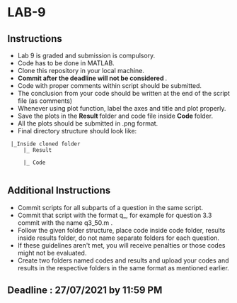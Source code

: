 # LAB-9

## Instructions
 - Lab 9 is graded and submission is compulsory.
 - Code has to be done in MATLAB.
 - Clone this repository in your local machine.
 - <strong> Commit after the deadline will not be considered </strong>.
 - Code with proper comments within script should be submitted.
 - The conclusion from your code should be written at the end of the script file (as comments) 
 - Whenever using plot function, label the axes and title and plot properly.
 - Save the plots in the <strong> Result </strong> folder and code file inside <strong> Code </strong> folder.
 - All the plots should be submitted in .png format.
 - Final directory structure should look like: <br>

```
 |_Inside cloned folder
     |_ Result
               
     |_ Code
               

```                   
## Additional Instructions

- Commit scripts for all subparts of a question in the same script.
- Commit that script with the format q<question number>_<team number>, for example for question 3.3 commit with the name q3_50.m .
- Follow the given folder structure, place code inside code folder, results inside results folder, do not name separate folders for each question.
- If these guidelines aren't met, you will receive penalties or those codes might not be evaluated.
- Create two folders named codes and results and upload your codes and results in the respective folders in the same format as mentioned earlier. 

 ## Deadline : 27/07/2021 by 11:59 PM
